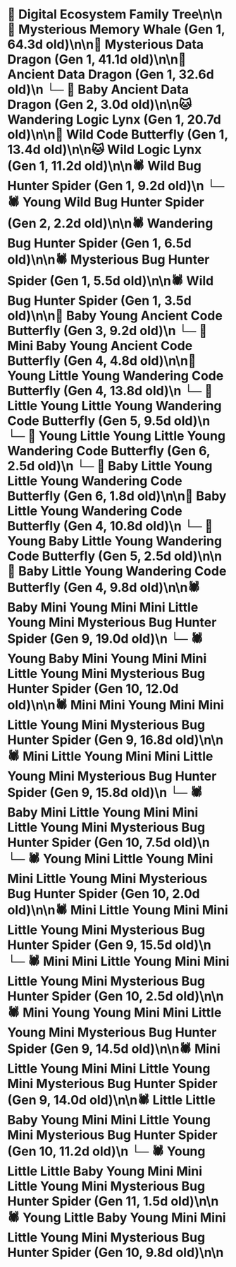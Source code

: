 # 🌳 Digital Ecosystem Family Tree\n\n🐋 Mysterious Memory Whale (Gen 1, 64.3d old)\n\n🐉 Mysterious Data Dragon (Gen 1, 41.1d old)\n\n🐉 Ancient Data Dragon (Gen 1, 32.6d old)\n  └─ 🐉 Baby Ancient Data Dragon (Gen 2, 3.0d old)\n\n🐱 Wandering Logic Lynx (Gen 1, 20.7d old)\n\n🦋 Wild Code Butterfly (Gen 1, 13.4d old)\n\n🐱 Wild Logic Lynx (Gen 1, 11.2d old)\n\n🕷️ Wild Bug Hunter Spider (Gen 1, 9.2d old)\n  └─ 🕷️ Young Wild Bug Hunter Spider (Gen 2, 2.2d old)\n\n🕷️ Wandering Bug Hunter Spider (Gen 1, 6.5d old)\n\n🕷️ Mysterious Bug Hunter Spider (Gen 1, 5.5d old)\n\n🕷️ Wild Bug Hunter Spider (Gen 1, 3.5d old)\n\n🦋 Baby Young Ancient Code Butterfly (Gen 3, 9.2d old)\n  └─ 🦋 Mini Baby Young Ancient Code Butterfly (Gen 4, 4.8d old)\n\n🦋 Young Little Young Wandering Code Butterfly (Gen 4, 13.8d old)\n  └─ 🦋 Little Young Little Young Wandering Code Butterfly (Gen 5, 9.5d old)\n    └─ 🦋 Young Little Young Little Young Wandering Code Butterfly (Gen 6, 2.5d old)\n    └─ 🦋 Baby Little Young Little Young Wandering Code Butterfly (Gen 6, 1.8d old)\n\n🦋 Baby Little Young Wandering Code Butterfly (Gen 4, 10.8d old)\n  └─ 🦋 Young Baby Little Young Wandering Code Butterfly (Gen 5, 2.5d old)\n\n🦋 Baby Little Young Wandering Code Butterfly (Gen 4, 9.8d old)\n\n🕷️ Baby Mini Young Mini Mini Little Young Mini Mysterious Bug Hunter Spider (Gen 9, 19.0d old)\n  └─ 🕷️ Young Baby Mini Young Mini Mini Little Young Mini Mysterious Bug Hunter Spider (Gen 10, 12.0d old)\n\n🕷️ Mini Mini Young Mini Mini Little Young Mini Mysterious Bug Hunter Spider (Gen 9, 16.8d old)\n\n🕷️ Mini Little Young Mini Mini Little Young Mini Mysterious Bug Hunter Spider (Gen 9, 15.8d old)\n  └─ 🕷️ Baby Mini Little Young Mini Mini Little Young Mini Mysterious Bug Hunter Spider (Gen 10, 7.5d old)\n  └─ 🕷️ Young Mini Little Young Mini Mini Little Young Mini Mysterious Bug Hunter Spider (Gen 10, 2.0d old)\n\n🕷️ Mini Little Young Mini Mini Little Young Mini Mysterious Bug Hunter Spider (Gen 9, 15.5d old)\n  └─ 🕷️ Mini Mini Little Young Mini Mini Little Young Mini Mysterious Bug Hunter Spider (Gen 10, 2.5d old)\n\n🕷️ Mini Young Young Mini Mini Little Young Mini Mysterious Bug Hunter Spider (Gen 9, 14.5d old)\n\n🕷️ Mini Little Young Mini Mini Little Young Mini Mysterious Bug Hunter Spider (Gen 9, 14.0d old)\n\n🕷️ Little Little Baby Young Mini Mini Little Young Mini Mysterious Bug Hunter Spider (Gen 10, 11.2d old)\n  └─ 🕷️ Young Little Little Baby Young Mini Mini Little Young Mini Mysterious Bug Hunter Spider (Gen 11, 1.5d old)\n\n🕷️ Young Little Baby Young Mini Mini Little Young Mini Mysterious Bug Hunter Spider (Gen 10, 9.8d old)\n\n